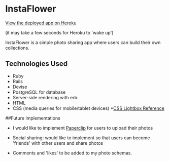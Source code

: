 # InstaFlower

[View the deployed app on Heroku](https://instaflowe.herokuapp.com/)

(it may take a few seconds for Heroku to 'wake up')

InstaFlower is a simple photo sharing app where users can build their own collections.

## Technologies Used

* Ruby
* Rails
* Devise
* PostgreSQL for database
* Server-side rendering with erb:
* HTML
* CSS (media queries for mobile/tablet devices)
	*[CSS Lightbox Reference](https://tympanus.net/codrops/2011/12/26/css3-lightbox/)


##Future Implementations

* I would like to implement [Paperclip](https://github.com/thoughtbot/paperclip) for users to upload their photos

* Social sharing: would like to implement so that users can become 'friends' with other users and share photos

* Comments and 'likes' to be added to my photo schemas.
